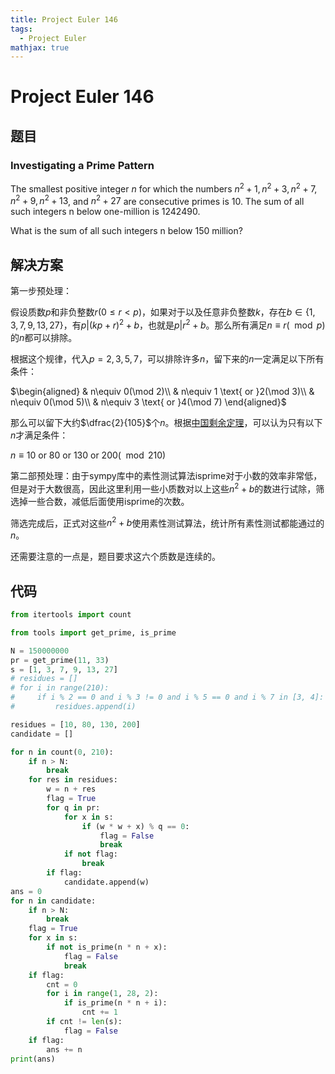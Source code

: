 ```yaml
---
title: Project Euler 146
tags:
  - Project Euler
mathjax: true
---
```

<escape><!-- more --></escape>
    


# Project Euler 146
## 题目
### Investigating a Prime Pattern
The smallest positive integer $n$ for which the numbers $n^2+1, n^2+3, n^2+7, n^2+9, n^2+13$, and $n^2+27$ are consecutive primes is $10$. The sum of all such integers n below one-million is $1242490$.

What is the sum of all such integers n below $150$ million?


## 解决方案

第一步预处理：

假设质数$p$和非负整数$r(0\le r< p)$，如果对于以及任意非负整数$k$，存在$b\in\{1,3,7,9,13,27\}$，有$p|(kp+r)^2+b$，也就是$p|r^2+b$。那么所有满足$n\equiv r(\mod p)$的$n$都可以排除。

根据这个规律，代入$p=2,3,5,7$，可以排除许多$n$，留下来的$n$一定满足以下所有条件：

$\begin{aligned}
& n\equiv 0(\mod 2)\\
& n\equiv 1 \text{ or }2(\mod 3)\\
& n\equiv 0(\mod 5)\\
& n\equiv 3 \text{ or }4(\mod 7)
\end{aligned}$

那么可以留下大约$\dfrac{2}{105}$个$n$。根据[中国剩余定理](https://mathworld.wolfram.com/ChineseRemainderTheorem.html)，可以认为只有以下$n$才满足条件：

$n\equiv 10\text{ or } 80\text{ or } 130\text{ or } 200(\mod 210)$

第二部预处理：由于sympy库中的素性测试算法isprime对于小数的效率非常低，但是对于大数很高，因此这里利用一些小质数对以上这些$n^2+b$的数进行试除，筛选掉一些合数，减低后面使用isprime的次数。

筛选完成后，正式对这些$n^2+b$使用素性测试算法，统计所有素性测试都能通过的$n$。

还需要注意的一点是，题目要求这六个质数是连续的。

## 代码

```py
from itertools import count

from tools import get_prime, is_prime

N = 150000000
pr = get_prime(11, 33)
s = [1, 3, 7, 9, 13, 27]
# residues = []
# for i in range(210):
#     if i % 2 == 0 and i % 3 != 0 and i % 5 == 0 and i % 7 in [3, 4]:
#         residues.append(i)

residues = [10, 80, 130, 200]
candidate = []

for n in count(0, 210):
    if n > N:
        break
    for res in residues:
        w = n + res
        flag = True
        for q in pr:
            for x in s:
                if (w * w + x) % q == 0:
                    flag = False
                    break
            if not flag:
                break
        if flag:
            candidate.append(w)
ans = 0
for n in candidate:
    if n > N:
        break
    flag = True
    for x in s:
        if not is_prime(n * n + x):
            flag = False
            break
    if flag:
        cnt = 0
        for i in range(1, 28, 2):
            if is_prime(n * n + i):
                cnt += 1
        if cnt != len(s):
            flag = False
    if flag:
        ans += n
print(ans)

```
